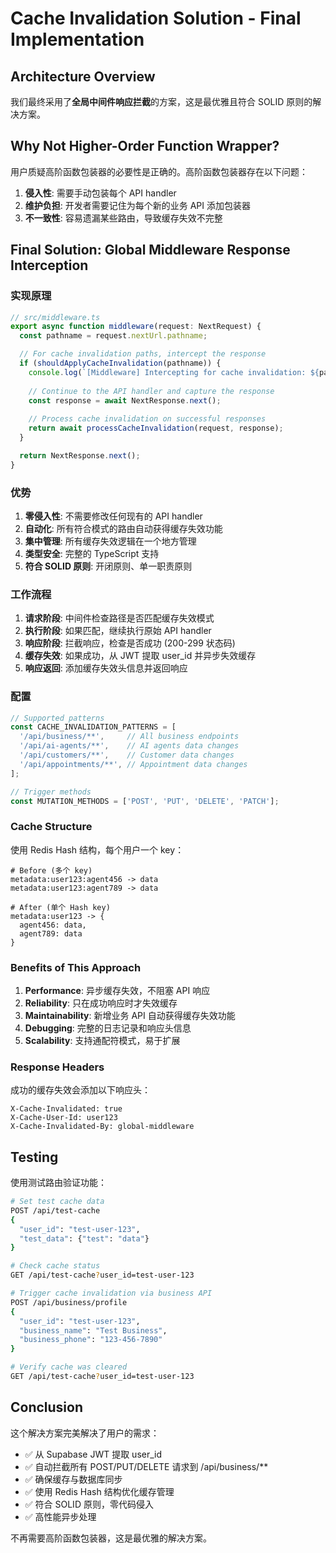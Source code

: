 # Cache Invalidation Solution - Final Implementation

## Architecture Overview

我们最终采用了**全局中间件响应拦截**的方案，这是最优雅且符合 SOLID 原则的解决方案。

## Why Not Higher-Order Function Wrapper?

用户质疑高阶函数包装器的必要性是正确的。高阶函数包装器存在以下问题：

1. **侵入性**: 需要手动包装每个 API handler
2. **维护负担**: 开发者需要记住为每个新的业务 API 添加包装器
3. **不一致性**: 容易遗漏某些路由，导致缓存失效不完整

## Final Solution: Global Middleware Response Interception

### 实现原理

```typescript
// src/middleware.ts
export async function middleware(request: NextRequest) {
  const pathname = request.nextUrl.pathname;

  // For cache invalidation paths, intercept the response
  if (shouldApplyCacheInvalidation(pathname)) {
    console.log(`[Middleware] Intercepting for cache invalidation: ${pathname}`);
    
    // Continue to the API handler and capture the response
    const response = await NextResponse.next();
    
    // Process cache invalidation on successful responses
    return await processCacheInvalidation(request, response);
  }

  return NextResponse.next();
}
```

### 优势

1. **零侵入性**: 不需要修改任何现有的 API handler
2. **自动化**: 所有符合模式的路由自动获得缓存失效功能
3. **集中管理**: 所有缓存失效逻辑在一个地方管理
4. **类型安全**: 完整的 TypeScript 支持
5. **符合 SOLID 原则**: 开闭原则、单一职责原则

### 工作流程

1. **请求阶段**: 中间件检查路径是否匹配缓存失效模式
2. **执行阶段**: 如果匹配，继续执行原始 API handler
3. **响应阶段**: 拦截响应，检查是否成功 (200-299 状态码)
4. **缓存失效**: 如果成功，从 JWT 提取 user_id 并异步失效缓存
5. **响应返回**: 添加缓存失效头信息并返回响应

### 配置

```typescript
// Supported patterns
const CACHE_INVALIDATION_PATTERNS = [
  '/api/business/**',     // All business endpoints
  '/api/ai-agents/**',    // AI agents data changes  
  '/api/customers/**',    // Customer data changes
  '/api/appointments/**', // Appointment data changes
];

// Trigger methods
const MUTATION_METHODS = ['POST', 'PUT', 'DELETE', 'PATCH'];
```

### Cache Structure

使用 Redis Hash 结构，每个用户一个 key：

```
# Before (多个 key)
metadata:user123:agent456 -> data
metadata:user123:agent789 -> data

# After (单个 Hash key)
metadata:user123 -> { 
  agent456: data,
  agent789: data 
}
```

### Benefits of This Approach

1. **Performance**: 异步缓存失效，不阻塞 API 响应
2. **Reliability**: 只在成功响应时才失效缓存
3. **Maintainability**: 新增业务 API 自动获得缓存失效功能
4. **Debugging**: 完整的日志记录和响应头信息
5. **Scalability**: 支持通配符模式，易于扩展

### Response Headers

成功的缓存失效会添加以下响应头：

```
X-Cache-Invalidated: true
X-Cache-User-Id: user123
X-Cache-Invalidated-By: global-middleware
```

## Testing

使用测试路由验证功能：

```bash
# Set test cache data
POST /api/test-cache
{
  "user_id": "test-user-123",
  "test_data": {"test": "data"}
}

# Check cache status
GET /api/test-cache?user_id=test-user-123

# Trigger cache invalidation via business API
POST /api/business/profile
{
  "user_id": "test-user-123",
  "business_name": "Test Business",
  "business_phone": "123-456-7890"
}

# Verify cache was cleared
GET /api/test-cache?user_id=test-user-123
```

## Conclusion

这个解决方案完美解决了用户的需求：

- ✅ 从 Supabase JWT 提取 user_id
- ✅ 自动拦截所有 POST/PUT/DELETE 请求到 /api/business/**
- ✅ 确保缓存与数据库同步
- ✅ 使用 Redis Hash 结构优化缓存管理
- ✅ 符合 SOLID 原则，零代码侵入
- ✅ 高性能异步处理

不再需要高阶函数包装器，这是最优雅的解决方案。